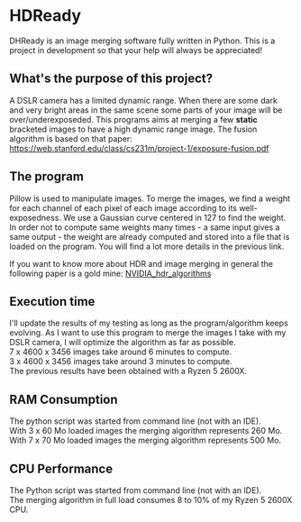 # HDReady
DHReady is an image merging software fully written in Python. This is a project in development so that your help will always be appreciated!

## What's the purpose of this project?

A DSLR camera has a limited dynamic range. When there are some dark and very bright areas in the same scene some parts of your image will be over/underexposeded. This programs aims at merging a few **static** bracketed images to have a high dynamic range image.
The fusion algorithm is based on that paper: https://web.stanford.edu/class/cs231m/project-1/exposure-fusion.pdf

## The program

Pillow is used to manipulate images.
To merge the images, we find a weight for each channel of each pixel of each image according to its well-exposedness. We use a Gaussian curve centered in 127 to find the weight.
In order not to compute same weights many times - a same input gives a same output - the weight are already computed and stored into a file that is loaded on the program. You will find a lot more details in the previous link.

If you want to know more about HDR and image merging in general the following paper is a gold mine: [NVIDIA_hdr_algorithms](https://research.nvidia.com/sites/default/files/publications/Gallo-Sen_StackBasedHDR_2016.pdf)

## Execution time

I'll update the results of my testing as long as the program/algorithm keeps evolving.
As I want to use this program to merge the images I take with my DSLR camera, I will optimize the algorithm as far as possible.\
7 x 4600 x 3456 images take around 6 minutes to compute.\
3 x 4600 x 3456 images take around 3 minutes to compute.\
The previous results have been obtained with a Ryzen 5 2600X.

## RAM Consumption

The python script was started from command line (not with an IDE).\
With 3 x 60 Mo loaded images the merging algorithm represents 260 Mo.\
With 7 x 70 Mo loaded images the merging algorithm represents 500 Mo.

## CPU Performance

The Python script was started from command line (not with an IDE).\
The merging algorithm in full load consumes 8 to 10% of my Ryzen 5 2600X CPU.
